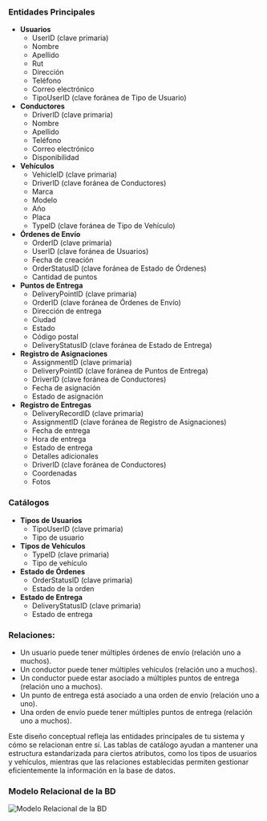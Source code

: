 ### Entidades Principales
- **Usuarios**
  - UserID (clave primaria)
  - Nombre
  - Apellido
  - Rut
  - Dirección
  - Teléfono
  - Correo electrónico
  - TipoUserID (clave foránea de Tipo de Usuario)
- **Conductores**
  - DriverID (clave primaria)
  - Nombre
  - Apellido
  - Teléfono
  - Correo electrónico
  - Disponibilidad
- **Vehículos**
  - VehicleID (clave primaria)
  - DriverID (clave foránea de Conductores)
  - Marca
  - Modelo
  - Año
  - Placa
  - TypeID (clave foránea de Tipo de Vehículo)
- **Órdenes de Envío**
  - OrderID (clave primaria)
  - UserID (clave foránea de Usuarios)
  - Fecha de creación
  - OrderStatusID (clave foránea de Estado de Órdenes)
  - Cantidad de puntos
- **Puntos de Entrega**
  - DeliveryPointID (clave primaria)
  - OrderID (clave foránea de Órdenes de Envío)
  - Dirección de entrega
  - Ciudad
  - Estado
  - Código postal
  - DeliveryStatusID (clave foránea de Estado de Entrega)
- **Registro de Asignaciones**
  - AssignmentID (clave primaria)
  - DeliveryPointID (clave foránea de Puntos de Entrega)
  - DriverID (clave foránea de Conductores)
  - Fecha de asignación
  - Estado de asignación
- **Registro de Entregas**
  - DeliveryRecordID (clave primaria)
  - AssignmentID (clave foránea de Registro de Asignaciones)
  - Fecha de entrega
  - Hora de entrega
  - Estado de entrega
  - Detalles adicionales
  - DriverID (clave foránea de Conductores)
  - Coordenadas
  - Fotos

### Catálogos
- **Tipos de Usuarios**
  - TipoUserID (clave primaria)
  - Tipo de usuario
- **Tipos de Vehículos**
  - TypeID (clave primaria)
  - Tipo de vehículo
- **Estado de Órdenes**
  - OrderStatusID (clave primaria)
  - Estado de la orden
- **Estado de Entrega**
  - DeliveryStatusID (clave primaria)
  - Estado de entrega


### Relaciones:
- Un usuario puede tener múltiples órdenes de envío (relación uno a muchos).
- Un conductor puede tener múltiples vehículos (relación uno a muchos).
- Un conductor puede estar asociado a múltiples puntos de entrega (relación uno a muchos).
- Un punto de entrega está asociado a una orden de envío (relación uno a uno).
- Una orden de envío puede tener múltiples puntos de entrega (relación uno a muchos).

Este diseño conceptual refleja las entidades principales de tu sistema y cómo se relacionan entre sí. Las tablas de catálogo ayudan a mantener una estructura estandarizada para ciertos atributos, como los tipos de usuarios y vehículos, mientras que las relaciones establecidas permiten gestionar eficientemente la información en la base de datos.

### Modelo Relacional de la BD

![Modelo Relacional de la BD](./Carreras_ModeloRelacionalBD.png)
